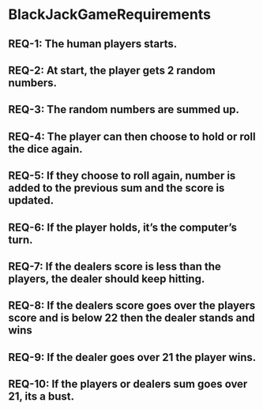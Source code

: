 # BlackJackGameRequirements
## REQ-1: The human players starts.
## REQ-2: At start, the player gets 2 random numbers.
## REQ-3: The random numbers are summed up.
## REQ-4: The player can then choose to hold or roll the dice again.
## REQ-5: If they choose to roll again, number is added to the previous sum and the score is updated.
## REQ-6: If the player holds, it’s the computer’s turn.
## REQ-7: If the dealers score is less than the players,  the dealer should keep hitting.
## REQ-8: If the dealers score goes over the players score and is below 22 then the dealer stands and wins
## REQ-9: If the dealer goes over 21 the player wins.
## REQ-10: If the players or dealers sum goes over 21, its a bust.
